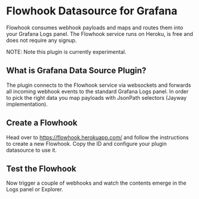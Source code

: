 # Flowhook Datasource for Grafana

Flowhook consumes webhook payloads and maps and routes them into your Grafana Logs panel.
The Flowhook service runs on Heroku, is free and does not require any signup.

NOTE: Note this plugin is currently experimental.

## What is Grafana Data Source Plugin?

The plugin connects to the Flowhook service via websockets and forwards all incoming webhook events to the standard Grafana Logs panel. In order to pick the right data you map payloads with JsonPath selectors (Jayway implementation).

## Create a Flowhook

Head over to https://flowhook.herokuapp.com/ and follow the instructions to create a new Flowhook. Copy the ID and configure your plugin datasource to use it.

## Test the Flowhook

Now trigger a couple of webhooks and watch the contents emerge in the Logs panel or Explorer.

